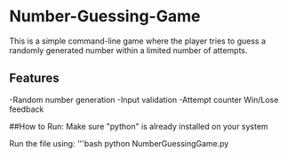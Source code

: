 # Number-Guessing-Game

This is a simple command-line game where the player tries to guess a randomly generated number within a limited number of attempts.

## Features
-Random number generation
-Input validation
-Attempt counter
Win/Lose feedback

##How to Run:
 Make sure "python" is already installed on your system

 Run the file using:
 '''bash
 python NumberGuessingGame.py

